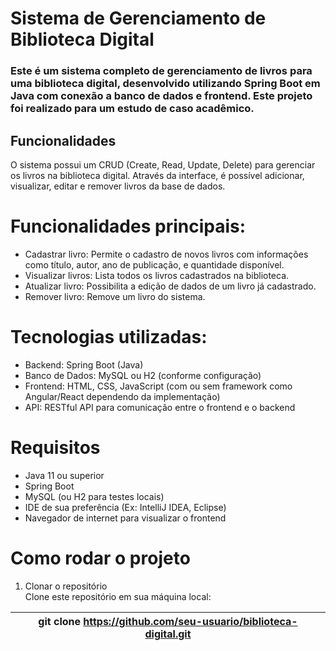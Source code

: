 ﻿# Sistema de Gerenciamento de Biblioteca Digital  

### Este é um sistema completo de gerenciamento de livros para uma biblioteca digital, desenvolvido utilizando Spring Boot em Java com conexão a banco de dados e frontend. Este projeto foi realizado para um estudo de caso acadêmico.  

## Funcionalidades  
O sistema possui um CRUD (Create, Read, Update, Delete) para gerenciar os livros na biblioteca digital. Através da interface, é possível adicionar, visualizar, editar e remover livros da base de dados.  

# Funcionalidades principais:
- Cadastrar livro: Permite o cadastro de novos livros com informações como título, autor, ano de publicação, e quantidade disponível.
- Visualizar livros: Lista todos os livros cadastrados na biblioteca.
- Atualizar livro: Possibilita a edição de dados de um livro já cadastrado.
- Remover livro: Remove um livro do sistema.
# Tecnologias utilizadas:  
- Backend: Spring Boot (Java)
- Banco de Dados: MySQL ou H2 (conforme configuração)
- Frontend: HTML, CSS, JavaScript (com ou sem framework como Angular/React dependendo da implementação)
- API: RESTful API para comunicação entre o frontend e o backend

# Requisitos
- Java 11 ou superior
- Spring Boot
- MySQL (ou H2 para testes locais)
- IDE de sua preferência (Ex: IntelliJ IDEA, Eclipse)
- Navegador de internet para visualizar o frontend  

# Como rodar o projeto
1. Clonar o repositório  
Clone este repositório em sua máquina local:

| git clone https://github.com/seu-usuario/biblioteca-digital.git |
|-----------------------------------------------------------------|
